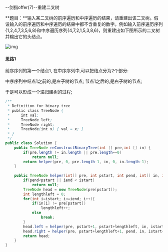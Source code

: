 --剑指offer(7)--重建二叉树

**题目：**输入某二叉树的前序遍历和中序遍历的结果，请重建出该二叉树。假设输入的前序遍历和中序遍历的结果中都不含重复的数字。例如输入前序遍历序列{1,2,4,7,3,5,6,8}和中序遍历序列{4,7,2,1,5,3,8,6}，则重建出如下图所示的二叉树并输出它的头结点。　 

![img](https://images0.cnblogs.com/blog2015/381412/201508/182347578161183.jpg) 

#### 思路1

前序序列的第一个结点1, 在中序序列中,可以把结点分为2个部分:

中序序列中结点1之前的,是左子树的节点; 节点1之后的,是右子树的节点;

于是可以形成一个递归建树的过程;



```java
/**
 * Definition for binary tree
 * public class TreeNode {
 *     int val;
 *     TreeNode left;
 *     TreeNode right;
 *     TreeNode(int x) { val = x; }
 * }
 */
public class Solution {
    public TreeNode reConstructBinaryTree(int [] pre,int [] in) {
        if(pre.length != in.length || pre.length==0)
            return null;
        return helper(pre, 0, pre.length-1, in, 0, in.length-1);
    }
    
    public TreeNode helper(int[] pre, int pstart, int pend, int[] in, int istart, int iend){
        if(pend<pstart || iend < istart)
            return null;
        TreeNode head = new TreeNode(pre[pstart]);
        int lengthleft = 0;
        for(int i=istart; i<=iend; i++){
            if(in[i] != pre[pstart])
                lengthleft++;
            else
                break;
        }
        head.left = helper(pre, pstart+1, pstart+lengthleft, in, istart, istart+lengthleft-1);
        head.right = helper(pre, pstart+lengthleft+1, pend, in, istart+lengthleft+1, iend);
        return head;
    }
}
```

